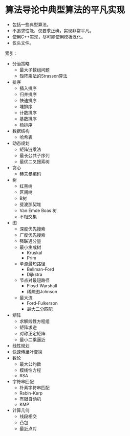 # 算法导论中典型算法的平凡实现

- 包括一些典型算法。
- 不追求性能，仅要求正确，实现非常平凡。
- 使用C++实现，尽可能使用模板泛化。
- 仅头文件。

索引：
- 分治策略
    - 最大子数组问题
    - 矩阵乘法的Strassen算法
- 排序
    - 插入排序
    - 归并排序
    - 快速排序
    - 堆排序
    - 计数排序
    - 基数排序
    - 桶排序
- 数据结构
    - 哈希表
- 动态规划
    - 矩阵链乘法
    - 最长公共子序列
    - 最优二叉搜索树
- 贪心
    - 赫夫曼编码
- 树
    - 红黑树
    - 区间树
    - B树
    - 斐波那契堆
    - Van Emde Boas 树
    - 不相交集
- 图
    - 深度优先搜索
    - 广度优先搜索
    - 强联通分量
    - 最小生成树
        - Kruskal
        - Prim
    - 单源最短路径
        - Bellman-Ford
        - Dijkstra
    - 节点对最短路径
        - Floyd-Warshall
        - 稀疏图Johnson
    - 最大流
        - Ford-Fulkerson
        - 最大二分匹配
- 矩阵
    - 求解线性方程组
    - 矩阵求逆
    - 对称正定矩阵
    - 最小二乘逼近
- 线性规划
- 快速傅里叶变换
- 数论
    - 最大公约数
    - 模线性方程
    - RSA
- 字符串匹配
    - 朴素字符串匹配
    - Rabin-Karp
    - 有限自动机
    - KMP
- 计算几何
    - 线段相交
    - 凸包
    - 最近点对
